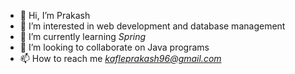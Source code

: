 - 👋 Hi, I’m Prakash
- 👀 I’m interested in web development and database management
- 🌱 I’m currently learning <i> Spring </i> 
- 💞️ I’m looking to collaborate on Java programs
- 📫 How to reach me <i> kafleprakash96@gmail.com </i>

<!---
kafleprakash96/kafleprakash96 is a ✨ special ✨ repository because its `README.md` (this file) appears on your GitHub profile.
You can click the Preview link to take a look at your changes.
--->
